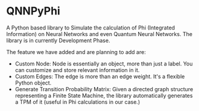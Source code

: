 # QNNPyPhi
A Python based library to Simulate the calculation of Phi (Integrated Information) on Neural Networks and even Quantum Neural Networks.
The library is in currently Development Phase.

The feature we have added and are planning to add are:
- Custom Node: Node is essentially an object, more than just a label. You can customize and store relevant information in it.
- Custom Edges: The edge is more than an edge weight. It's a flexible Python object.
- Generate Transition Probability Matrix: Given a directed graph structure representing a Finite State Machine, the library automatically generates a TPM of it (useful in Phi calculations in our case.)
